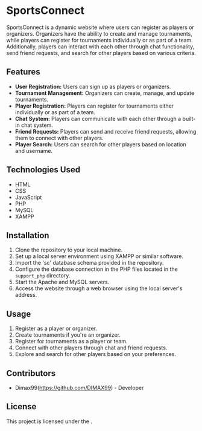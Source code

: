 # SportsConnect

SportsConnect is a dynamic website where users can register as players or organizers. Organizers have the ability to create and manage tournaments, while players can register for tournaments individually or as part of a team. Additionally, players can interact with each other through chat functionality, send friend requests, and search for other players based on various criteria.

## Features

- **User Registration:** Users can sign up as players or organizers.
- **Tournament Management:** Organizers can create, manage, and update tournaments.
- **Player Registration:** Players can register for tournaments either individually or as part of a team.
- **Chat System:** Players can communicate with each other through a built-in chat system.
- **Friend Requests:** Players can send and receive friend requests, allowing them to connect with other players.
- **Player Search:** Users can search for other players based on location and username.

## Technologies Used

- HTML
- CSS
- JavaScript
- PHP
- MySQL
- XAMPP

## Installation

1. Clone the repository to your local machine.
2. Set up a local server environment using XAMPP or similar software.
3. Import the 'sc' database schema provided in the repository.
4. Configure the database connection in the PHP files located in the `support_php` directory.
5. Start the Apache and MySQL servers.
6. Access the website through a web browser using the local server's address.

## Usage

1. Register as a player or organizer.
2. Create tournaments if you're an organizer.
3. Register for tournaments as a player or team.
4. Connect with other players through chat and friend requests.
5. Explore and search for other players based on your preferences.

## Contributors

- Dimax99(https://github.com/DIMAX99) - Developer

## License

This project is licensed under the .
